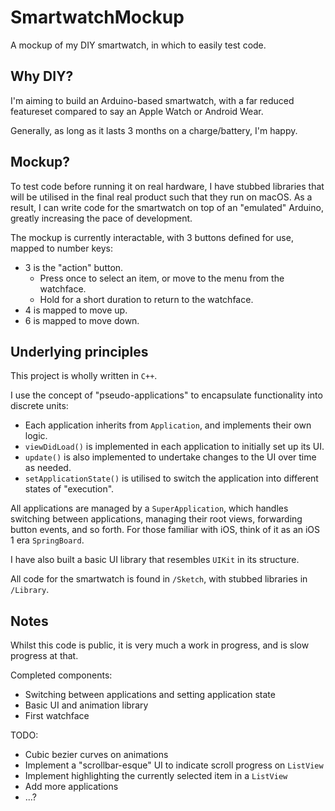 # SmartwatchMockup
A mockup of my DIY smartwatch, in which to easily test code.

## Why DIY?

I'm aiming to build an Arduino-based smartwatch, with a far reduced featureset compared to say an Apple Watch or Android Wear.

Generally, as long as it lasts 3 months on a charge/battery, I'm happy.

## Mockup?

To test code before running it on real hardware, I have stubbed libraries that will be utilised in the final real product such that they run on macOS. As a result, I can write code for the smartwatch on top of an "emulated" Arduino, greatly increasing the pace of development.

The mockup is currently interactable, with 3 buttons defined for use, mapped to number keys:
- 3 is the "action" button. 
  - Press once to select an item, or move to the menu from the watchface. 
  - Hold for a short duration to return to the watchface.
- 4 is mapped to move up.
- 6 is mapped to move down.

## Underlying principles

This project is wholly written in <code>C++</code>.

I use the concept of "pseudo-applications" to encapsulate functionality into discrete units:
- Each application inherits from <code>Application</code>, and implements their own logic. 
- <code>viewDidLoad()</code> is implemented in each application to initially set up its UI.
- <code>update()</code> is also implemented to undertake changes to the UI over time as needed.
- <code>setApplicationState()</code> is utilised to switch the application into different states of "execution".

All applications are managed by a <code>SuperApplication</code>, which handles switching between applications, managing their root views, forwarding button events, and so forth. For those familiar with iOS, think of it as an iOS 1 era <code>SpringBoard</code>.

I have also built a basic UI library that resembles <code>UIKit</code> in its structure.

All code for the smartwatch is found in <code>/Sketch</code>, with stubbed libraries in <code>/Library</code>.

## Notes

Whilst this code is public, it is very much a work in progress, and is slow progress at that.

Completed components:
- Switching between applications and setting application state
- Basic UI and animation library
- First watchface

TODO:
- Cubic bezier curves on animations
- Implement a "scrollbar-esque" UI to indicate scroll progress on <code>ListView</code>
- Implement highlighting the currently selected item in a <code>ListView</code>
- Add more applications
- ...?
